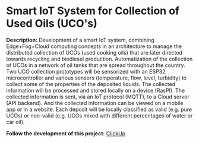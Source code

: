 # Smart IoT System for Collection of Used Oils (UCO's)

**Description:** Development of a smart IoT system, combining Edge+Fog+Cloud computing concepts in an architecture to manage the distributed collection of UCOs (used cooking oils) that are later directed towards recycling and biodiesel production.
Automatization of the collection of UCOs in a network of oil tanks that are spread throughout the country. Two UCO collection prototypes will be sensorized with an ESP32 microcontroller and various sensors (temperature, flow, level, turbidity) to collect some of the properties of the deposited liquids. The collected information will be processed and stored locally on a device (RasPI). The collected information is sent, via an IoT protocol (MQTT), to a Cloud server (API backend). And the collected information can be viewed on a mobile app or in a website. Each deposit will be locally classified as valid (e.g. pure UCOs) or non-valid (e.g. UCOs mixed with different percentages of water or car oil).

**Follow the development of this project:**  [ClickUp](https://sharing.clickup.com/4774945/l/h/6-900900963899-1/a0def0797479838)
